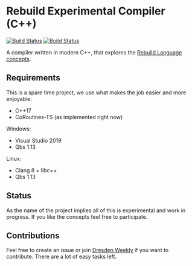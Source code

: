 # Rebuild Experimental Compiler (C++)

[![Build Status](https://travis-ci.org/rebuild-lang/rec.svg?branch=develop)](https://travis-ci.org/rebuild-lang/rec)
[![Build Status](https://dev.azure.com/rebuild-lang/rec/_apis/build/status/rebuild-lang.rec?branchName=develop)](https://dev.azure.com/rebuild-lang/rec/_build/latest?branchName=develop)

A compiler written in modern C++, that explores the [Rebuild Language concepts](https://github.com/rebuild-lang/rfcs).

## Requirements

This is a spare time project, we use what makes the job easier and more enjoyable:
* C++17
* CoRoutines-TS (as implemented right now)

Windows:
* Visual Studio 2019
* Qbs 1.13

Linux:
* Clang 8 + libc++
* Qbs 1.13

## Status

As the name of the project implies all of this is experimental and work in progress.
If you like the concepts feel free to participate.

## Contributions

Feel free to create an issue or join [Dresden Weekly](https://www.meetup.com/dresden-weekly) if you want to contribute.
There are a lot of easy tasks left.
